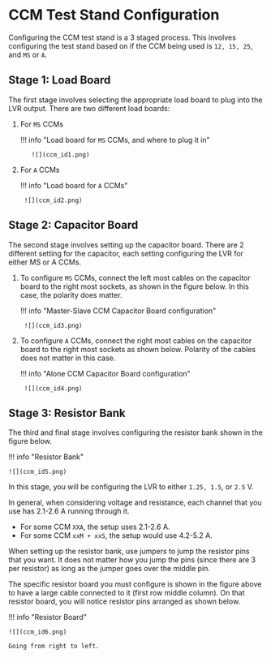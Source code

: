 # CCM Test Stand Configuration

Configuring the CCM test stand is a 3 staged process. This involves configuring
the test stand based on if the CCM being used is `12, 15, 25`, and `MS` or `A`.

## Stage 1: Load Board

The first stage involves selecting the appropriate load board to plug into the
LVR output. There are two different load boards:

1. For `MS` CCMs

    !!! info "Load board for `MS` CCMs, and where to plug it in"

          ![](ccm_id1.png)

2. For `A` CCMs

    !!! info "Load board for `A` CCMs"

        ![](ccm_id2.png)


## Stage 2: Capacitor Board

The second stage involves setting up the capacitor board. There are 2 different
setting for the capacitor, each setting configuring the LVR for either MS or A
CCMs.

1. To configure `MS` CCMs, connect the left most cables on the capacitor board
    to the right most sockets, as shown in the figure below. In this case, the
    polarity does matter.

    !!! info "Master-Slave CCM Capacitor Board configuration"

        ![](ccm_id3.png)

2. To configure `A` CCMs, connect the right most cables on the capacitor board
    to the right most sockets as shown below. Polarity of the cables does not
    matter in this case.

    !!! info "Alone CCM Capacitor Board configuration"

        ![](ccm_id4.png)


## Stage 3: Resistor Bank

The third and final stage involves configuring the resistor bank shown in the
figure below.

!!! info "Resistor Bank"

    ![](ccm_id5.png)

In this stage, you will be configuring the LVR to either `1.25, 1.5`, or `2.5` V.

In general, when considering voltage and resistance, each channel that you use
has 2.1-2.6 A running through it.

- For some CCM `XXA`, the setup uses 2.1-2.6 A.
- For some CCM `xxM + xxS`, the setup would use 4.2-5.2 A.

When setting up the resistor bank, use jumpers to jump the resistor pins that
you want. It does not matter how you jump the pins (since there are 3 per
resistor) as long as the jumper goes over the middle pin.

The specific resistor board you must configure is shown in the figure above to
have a large cable connected to it (first row middle column). On that resistor
board, you will notice resistor pins arranged as shown below.

!!! info "Resistor Board"

    ![](ccm_id6.png)

    Going from right to left.
